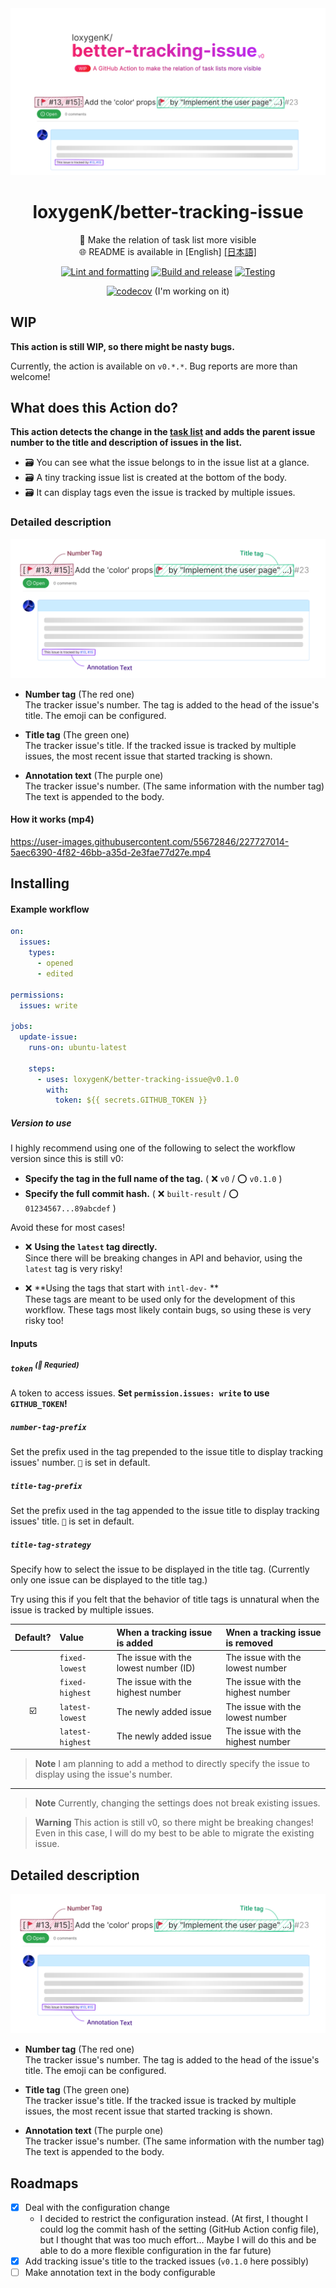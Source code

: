 
<img src="./_readme/hero.svg" />

<div align="center">

# loxygenK/better-tracking-issue

🚩 Make the relation of task list more visible<br />
🌐 README is available in [English] [[日本語]](./README.ja.md)

[![Lint and formatting](https://github.com/loxygenK/better-tracking-issue/actions/workflows/check.yml/badge.svg)](https://github.com/loxygenK/better-tracking-issue/actions/workflows/check.yml)
[![Build and release](https://github.com/loxygenK/better-tracking-issue/actions/workflows/build.yml/badge.svg?branch=main)](https://github.com/loxygenK/better-tracking-issue/actions/workflows/build.yml)
[![Testing](https://github.com/loxygenK/better-tracking-issue/actions/workflows/test.yml/badge.svg)](https://github.com/loxygenK/better-tracking-issue/actions/workflows/test.yml)

[![codecov](https://codecov.io/gh/loxygenK/better-tracking-issue/branch/main/graph/badge.svg?token=1XbONQETTl)](https://codecov.io/gh/loxygenK/better-tracking-issue) (I'm working on it)

</div>

## WIP
**This action is still WIP, so there might be nasty bugs.**

Currently, the action is available on `v0.*.*`. Bug reports are more than welcome!

## What does this Action do?

**This action detects the change in the [task list](https://docs.github.com/en/get-started/writing-on-github/working-with-advanced-formatting/about-task-lists) and adds the parent issue number to the title and description of issues in the list.**

- ️🗃️ You can see what the issue belongs to in the issue list at a glance.
- ️🗃️ A tiny tracking issue list is created at the bottom of the body.
- ️🗃️ It can display tags even the issue is tracked by multiple issues.

### Detailed description

<img src="./_readme/textDescription.svg" />

- **Number tag** (The red one)<br />
  The tracker issue's number. The tag is added to the head of the issue's title. The emoji can be configured.

- **Title tag** (The green one)<br />
  The tracker issue's title. If the tracked issue is tracked by multiple issues, the most recent issue that started tracking is shown.

- **Annotation text** (The purple one)<br />
  The tracker issue's number. (The same information with the number tag) The text is appended to the body.

#### How it works (mp4)

https://user-images.githubusercontent.com/55672846/227727014-5aec6390-4f82-46bb-a35d-2e3fae77d27e.mp4

## Installing
#### Example workflow

```yaml
on:
  issues:
    types:
      - opened
      - edited

permissions:
  issues: write

jobs:
  update-issue:
    runs-on: ubuntu-latest
    
    steps:
      - uses: loxygenK/better-tracking-issue@v0.1.0
        with:
          token: ${{ secrets.GITHUB_TOKEN }}
```

##### Version to use

I highly recommend using one of the following to select the workflow version since this is still v0:

- **Specify the tag in the full name of the tag.** ( ❌ `v0` / ⭕ `v0.1.0` )
- **Specify the full commit hash.** ( ❌ `built-result` / ⭕ `01234567...89abcdef` )

Avoid these for most cases!

- ️️❌ **Using the `latest` tag directly.**<br />
  Since there will be breaking changes in API and behavior, using the `latest` tag is very risky!

- ️️❌ **Using the tags that start with `intl-dev-` **<br />
  These tags are meant to be used only for the development of this workflow. These tags most likely contain bugs, so using these is very risky too!

#### Inputs

##### `token` <sup>(🔶 Requried)</sup>
A token to access issues. **Set `permission.issues: write` to use `GITHUB_TOKEN`!**

##### `number-tag-prefix`
Set the prefix used in the tag prepended to the issue title to display tracking issues' number.
`🚩` is set in default.

##### `title-tag-prefix`
Set the prefix used in the tag appended to the issue title to display tracking issues' title.
`🚩` is set in default.

##### `title-tag-strategy`
Specify how to select the issue to be displayed in the title tag. (Currently only one issue can be displayed to the title tag.)

Try using this if you felt that the behavior of title tags is unnatural when the issue is tracked by multiple issues.

| Default? | Value            | When a tracking issue is added        | Wnen a tracking issue is removed  |
| :------: | :--------------- | :------------------------------------ | :-------------------------------- |
|          | `fixed-lowest`   | The issue with the lowest number (ID) | The issue with the lowest number  |
|          | `fixed-highest`  | The issue with the highest number     | The issue with the highest number |
|    ☑️     | `latest-lowest`  | The newly added issue                 | The issue with the lowest number  |
|          | `latest-highest` | The newly added issue                 | The issue with the highest number |

> **Note**
> I am planning to add a method to directly specify the issue to display using the issue's number.

---

> **Note**
> Currently, changing the settings does not break existing issues.

> **Warning**
> This action is still v0, so there might be breaking changes! Even in this case, I will do my best to be able to migrate the existing issue.

## Detailed description

<img src="./_readme/textDescription.svg" />

- **Number tag** (The red one)<br />
  The tracker issue's number. The tag is added to the head of the issue's title. The emoji can be configured.

- **Title tag** (The green one)<br />
  The tracker issue's title. If the tracked issue is tracked by multiple issues, the most recent issue that started tracking is shown.

- **Annotation text** (The purple one)<br />
  The tracker issue's number. (The same information with the number tag) The text is appended to the body.

## Roadmaps

- [x] Deal with the configuration change
  - I decided to restrict the configuration instead. (At first, I thought I could log the commit hash of the setting
    (GitHub Action config file), but I thought that was too much effort… Maybe I will do this and be able to do
    a more flexible configuration in the far future)
- [x] Add tracking issue's title to the tracked issues (`v0.1.0` here possibly)
- [ ] Make annotation text in the body configurable
